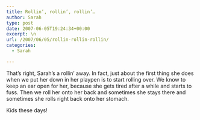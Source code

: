 ```yaml
---
title: Rollin’, rollin’, rollin’…
author: Sarah
type: post
date: 2007-06-05T19:24:34+00:00
excerpt: \n
url: /2007/06/05/rollin-rollin-rollin/
categories:
  - Sarah

---
```

That&#8217;s right, Sarah&#8217;s a rollin&#8217; away. In fact, just about the first thing she does when we put her down in her playpen is to start rolling over. We know to keep an ear open for her, because she gets tired after a while and starts to fuss. Then we roll her onto her back and sometimes she stays there and sometimes she rolls right back onto her stomach.

Kids these days!